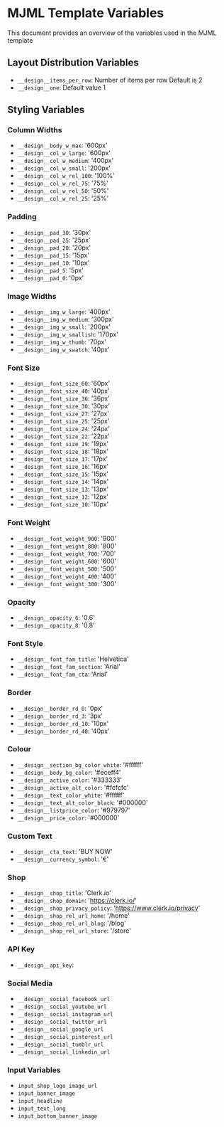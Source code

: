# MJML Template Variables

This document provides an overview of the variables used in the MJML template

## Layout Distribution Variables

- `__design__items_per_row`: Number of items per row Default is 2
- `__design__one`: Default value 1

## Styling Variables

### Column Widths

- `__design__body_w_max`: '600px'
- `__design__col_w_large`: '600px'
- `__design__col_w_medium`: '400px'
- `__design__col_w_small`: '200px'
- `__design__col_w_rel_100`: '100%'
- `__design__col_w_rel_75`: '75%'
- `__design__col_w_rel_50`: '50%'
- `__design__col_w_rel_25`: '25%'

### Padding

- `__design__pad_30`: '30px'
- `__design__pad_25`: '25px'
- `__design__pad_20`: '20px'
- `__design__pad_15`: '15px'
- `__design__pad_10`: '10px'
- `__design__pad_5`: '5px'
- `__design__pad_0`: '0px'

### Image Widths

- `__design__img_w_large`: '400px'
- `__design__img_w_medium`: '300px'
- `__design__img_w_small`: '200px'
- `__design__img_w_smallish`: '170px'
- `__design__img_w_thumb`: '70px'
- `__design__img_w_swatch`: '40px'

### Font Size 

- `__design__font_size_60`: '60px'
- `__design__font_size_40`: '40px'
- `__design__font_size_36`: '36px'
- `__design__font_size_30`: '30px'
- `__design__font_size_27`: '27px'
- `__design__font_size_25`: '25px'
- `__design__font_size_24`: '24px'
- `__design__font_size_22`: '22px'
- `__design__font_size_19`: '19px'
- `__design__font_size_18`: '18px'
- `__design__font_size_17`: '17px'
- `__design__font_size_16`: '16px'
- `__design__font_size_15`: '15px'
- `__design__font_size_14`: '14px'
- `__design__font_size_13`: '13px'
- `__design__font_size_12`: '12px'
- `__design__font_size_10`: '10px'

### Font Weight 

- `__design__font_weight_900`: '900'
- `__design__font_weight_800`: '800'
- `__design__font_weight_700`: '700'
- `__design__font_weight_600`: '600'
- `__design__font_weight_500`: '500'
- `__design__font_weight_400`: '400'
- `__design__font_weight_300`: '300'

### Opacity 

- `__design__opacity_6`: '0.6'
- `__design__opacity_8`: '0.8'

### Font Style 

- `__design__font_fam_title`: 'Helvetica'
- `__design__font_fam_section`: 'Arial'
- `__design__font_fam_cta`: 'Arial'

### Border 

- `__design__border_rd_0`: '0px'
- `__design__border_rd_3`: '3px'
- `__design__border_rd_10`: '10px'
- `__design__border_rd_40`: '40px'

### Colour 

- `__design__section_bg_color_white`: '#ffffff'
- `__design__body_bg_color`: '#eceff4'
- `__design__active_color`: '#333333'
- `__design__active_alt_color`: '#fcfcfc'
- `__design__text_color_white`: '#ffffff'
- `__design__text_alt_color_black`: '#000000'
- `__design__listprice_color`: '#979797'
- `__design__price_color`: '#000000'

### Custom Text 

- `__design__cta_text`: 'BUY NOW'
- `__design__currency_symbol`: '€'

### Shop 

- `__design__shop_title`: 'Clerk.io'
- `__design__shop_domain`: 'https://clerk.io/'
- `__design__shop_privacy_policy`: 'https://www.clerk.io/privacy'
- `__design__shop_rel_url_home`: '/home'
- `__design__shop_rel_url_blog`: '/blog'
- `__design__shop_rel_url_store`: '/store'

### API Key 

- `__design__api_key`:

### Social Media

- `__design__social_facebook_url` 
- `__design__social_youtube_url`
- `__design__social_instagram_url`
- `__design__social_twitter_url`
- `__design__social_google_url`
- `__design__social_pinterest_url`
- `__design__social_tumblr_url`
- `__design__social_linkedin_url`

### Input Variables

- `input_shop_logo_image_url`
- `input_banner_image`
- `input_headline`
- `input_text_long`
- `input_bottom_banner_image`
